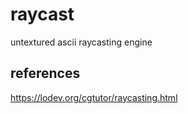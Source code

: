 # raycast

untextured ascii raycasting engine

## references

https://lodev.org/cgtutor/raycasting.html
